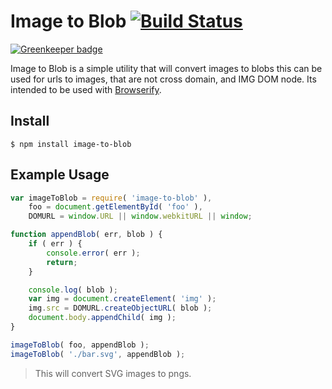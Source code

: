 # Image to Blob [![Build Status](https://travis-ci.org/jcblw/image-to-blob.svg?branch=master)](https://travis-ci.org/jcblw/image-to-blob)

[![Greenkeeper badge](https://badges.greenkeeper.io/jcblw/image-to-blob.svg)](https://greenkeeper.io/)

Image to Blob is a simple utility that will convert images to blobs this can be used for urls to images, that are not cross domain, and IMG DOM node. Its intended to be used with [Browserify](http://browserify.org).

## Install

    $ npm install image-to-blob

## Example Usage

```javascript
var imageToBlob = require( 'image-to-blob' ),
    foo = document.getElementById( 'foo' ),
    DOMURL = window.URL || window.webkitURL || window;

function appendBlob( err, blob ) {
    if ( err ) {
        console.error( err );
        return;
    }

    console.log( blob );
    var img = document.createElement( 'img' );
    img.src = DOMURL.createObjectURL( blob );
    document.body.appendChild( img );    
}

imageToBlob( foo, appendBlob );
imageToBlob( './bar.svg', appendBlob );
```

> This will convert SVG images to pngs.

